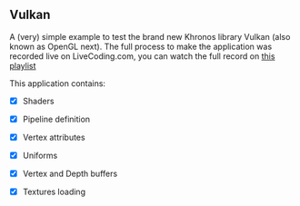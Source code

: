 Vulkan
------

A (very) simple example to test the brand new Khronos library Vulkan (also known as OpenGL next).
The full process to make the application was recorded live on LiveCoding.com, you can watch the full record on [this playlist](https://www.livecoding.tv/playlists/?q=massile) 

This application contains:

- [X] Shaders
- [X] Pipeline definition
- [X] Vertex attributes
- [X] Uniforms
- [X] Vertex and Depth buffers
- [X] Textures loading


